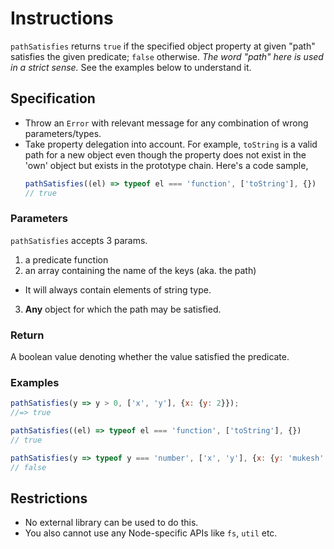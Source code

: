 # Instructions

`pathSatisfies` returns `true` if the specified object property at given "path" satisfies the
given predicate; `false` otherwise. _The word "path" here is used in a strict sense._ See the examples below to understand it.

## Specification
- Throw an `Error` with relevant message for any combination of wrong parameters/types.
- Take property delegation into account. For example, `toString` is a valid path for a new object even though the property does not exist in the 'own' object but exists in the prototype chain. Here's a code sample,
  ```js
  pathSatisfies((el) => typeof el === 'function', ['toString'], {})
  // true
  ```

### Parameters
`pathSatisfies` accepts 3 params.
1. a predicate function
2. an array containing the name of the keys (aka. the path)
  - It will always contain elements of string type.
3. **Any** object for which the path may be satisfied.

### Return
A boolean value denoting whether the value satisfied the predicate.

### Examples
```js
pathSatisfies(y => y > 0, ['x', 'y'], {x: {y: 2}});
//=> true

pathSatisfies((el) => typeof el === 'function', ['toString'], {})
// true

pathSatisfies(y => typeof y === 'number', ['x', 'y'], {x: {y: 'mukesh' }})
// false
```

## Restrictions
- No external library can be used to do this.
- You also cannot use any Node-specific APIs like `fs`, `util` etc.
